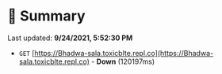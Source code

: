 # 📖 Summary
Last updated: **9/24/2021, 5:52:30 PM**

- `GET` [https://Bhadwa-sala.toxicblte.repl.co](https://Bhadwa-sala.toxicblte.repl.co) - **Down** (120197ms)
